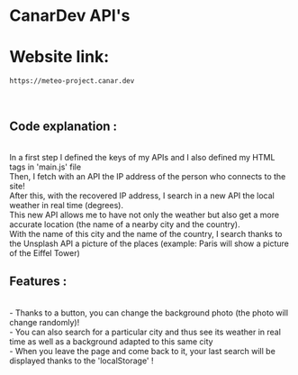 # CanarDev API's
#   Website link:
    https://meteo-project.canar.dev
<br>

## Code explanation :
<br>
In a first step I defined the keys of my APIs and I also defined my HTML tags in 'main.js' file

<br>
Then, I fetch with an API the IP address of the person who connects to the site!

<br>
After this, with the recovered IP address, I search in a new API the local weather in real time (degrees).

<br>
This new API allows me to have not only the weather but also get a more accurate location (the name of a nearby city and the country).

<br>
With the name of this city and the name of the country, I search thanks to the Unsplash API a picture of the places (example: Paris will show a picture of the Eiffel Tower)

<br>

##  Features :
<br>
- Thanks to a button, you can change the background photo (the photo will change randomly)!
<br>
- You can also search for a particular city and thus see its weather in real time as well as a background adapted to this same city
<br>
- When you leave the page and come back to it, your last search will be displayed thanks to the 'localStorage' !